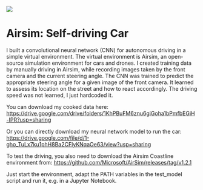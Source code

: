 ![](driving.gif)
# Airsim: Self-driving Car
I built a convolutional neural network (CNN) for autonomous driving in a simple virtual environment. 
The virtual environment is Airsim, an open-source simulation environment for cars and drones.
I created training data by manually driving in Airsim, while recording images taken by the front camera and the current steering angle.
The CNN was trained to predict the appropriate steering angle for a given image of the front camera.
It learned to assess its location on the street and how to react accordingly.
The driving speed was not learned, I just hardcoded it.

You can download my cooked data here:
https://drive.google.com/drive/folders/1KhPBuFM6znu6giGoha1bPmfbEGiH-IPR?usp=sharing

Or you can directly download my neural network model to run the car:
https://drive.google.com/file/d/1-gho_TuLx7ku1phH8Ba2CFlyKNqaOe63/view?usp=sharing

To test the driving, you also need to download the Airsim Coastline environment from:
https://github.com/Microsoft/AirSim/releases/tag/v1.2.1


Just start the environment, adapt the PATH variables in the test_model script and run it, e.g. in a Jupyter Notebook.




